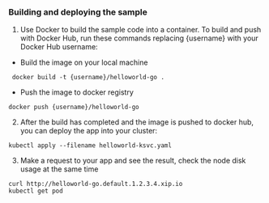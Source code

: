 ### Building and deploying the sample

1. Use Docker to build the sample code into a container. To build and push with Docker Hub, run these commands replacing {username} with your Docker Hub username:
- Build the image on your local machine
 ```
  docker build -t {username}/helloworld-go .
 ```
 - Push the image to docker registry
 ```
docker push {username}/helloworld-go
```

2. After the build has completed and the image is pushed to docker hub, you can deploy the app into your cluster:
```
kubectl apply --filename helloworld-ksvc.yaml
```

3. Make a request to your app and see the result, check the node disk usage at the same time
```
curl http://helloworld-go.default.1.2.3.4.xip.io
kubectl get pod
```